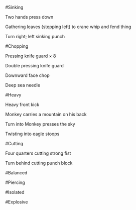 #Sinking

Two hands press down

Gathering leaves (stepping left) to crane whip and fend thing

Turn right; left sinking punch

#Chopping

Pressing knife guard × 8

Double pressing knife guard

Downward face chop

Deep sea needle

#Heavy

Heavy front kick

Monkey carries a mountain on his back

Turn into Monkey presses the sky

Twisting into eagle stoops

#Cutting

Four quarters cutting strong fist

Turn behind cutting punch block

#Balanced

#Piercing

#Isolated

#Explosive
